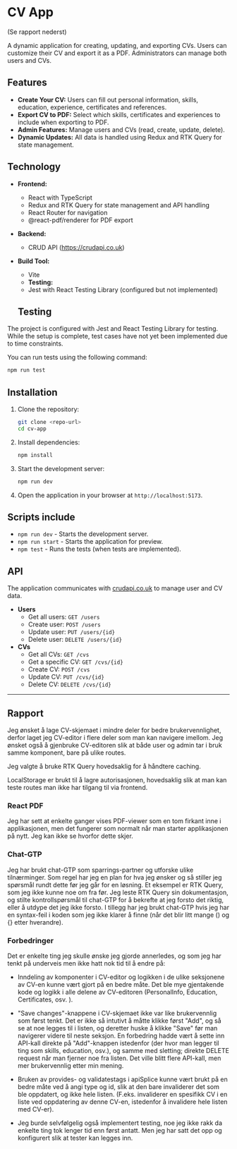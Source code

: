 # CV App

(Se rapport nederst)

A dynamic application for creating, updating, and exporting CVs. Users can customize their CV and export it as a PDF. Administrators can manage both users and CVs.

## Features

- **Create Your CV:** Users can fill out personal information, skills, education, experience, certificates and references.
- **Export CV to PDF:** Select which skills, certificates and experiences to include when exporting to PDF.
- **Admin Features:** Manage users and CVs (read, create, update, delete).
- **Dynamic Updates:** All data is handled using Redux and RTK Query for state management.

## Technology

- **Frontend:**
  - React with TypeScript
  - Redux and RTK Query for state management and API handling
  - React Router for navigation
  - @react-pdf/renderer for PDF export
- **Backend:**
  - CRUD API (https://crudapi.co.uk)
- **Build Tool:**

  - Vite
  - **Testing:**
  - Jest with React Testing Library (configured but not implemented)

  ## Testing

The project is configured with Jest and React Testing Library for testing. While the setup is complete, test cases have not yet been implemented due to time constraints.

You can run tests using the following command:

```bash
npm run test
```

## Installation

1. Clone the repository:

   ```bash
   git clone <repo-url>
   cd cv-app
   ```

2. Install dependencies:

   ```bash
   npm install
   ```

3. Start the development server:

   ```bash
   npm run dev
   ```

4. Open the application in your browser at `http://localhost:5173`.

## Scripts include

- `npm run dev` - Starts the development server.
- `npm run start` - Starts the application for preview.
- `npm test` - Runs the tests (when tests are implemented).

## API

The application communicates with [crudapi.co.uk](https://crudapi.co.uk) to manage user and CV data.

- **Users**
  - Get all users: `GET /users`
  - Create user: `POST /users`
  - Update user: `PUT /users/{id}`
  - Delete user: `DELETE /users/{id}`
- **CVs**
  - Get all CVs: `GET /cvs`
  - Get a specific CV: `GET /cvs/{id}`
  - Create CV: `POST /cvs`
  - Update CV: `PUT /cvs/{id}`
  - Delete CV: `DELETE /cvs/{id}`

---

## Rapport

Jeg ønsket å lage CV-skjemaet i mindre deler for bedre brukervennlighet, derfor laget jeg CV-editor i flere deler som man kan navigere imellom. Jeg ønsket også å gjenbruke CV-editoren slik at både user og admin tar i bruk samme komponent, bare på ulike routes.

Jeg valgte å bruke RTK Query hovedsaklig for å håndtere caching.

LocalStorage er brukt til å lagre autorisasjonen, hovedsaklig slik at man kan teste routes man ikke har tilgang til via frontend.

### React PDF

Jeg har sett at enkelte ganger vises PDF-viewer som en tom firkant inne i applikasjonen, men det fungerer som normalt når man starter applikasjonen på nytt. Jeg kan ikke se hvorfor dette skjer.

### Chat-GTP

Jeg har brukt chat-GTP som sparrings-partner og utforske ulike tilnærminger. Som regel har jeg en plan for hva jeg ønsker og så stiller jeg spørsmål rundt dette før jeg går for en løsning. Et eksempel er RTK Query, som jeg ikke kunne noe om fra før. Jeg leste RTK Query sin dokumentasjon, og stilte kontrollspørsmål til chat-GTP for å bekrefte at jeg forsto det riktig, eller å utdype det jeg ikke forsto. I tillegg har jeg brukt chat-GTP hvis jeg har en syntax-feil i koden som jeg ikke klarer å finne (når det blir litt mange () og {} etter hverandre).

### Forbedringer

Det er enkelte ting jeg skulle ønske jeg gjorde annerledes, og som jeg har tenkt på underveis men ikke hatt nok tid til å endre på:

- Inndeling av komponenter i CV-editor og logikken i de ulike seksjonene av CV-en kunne vært gjort på en bedre måte. Det ble mye gjentakende kode og logikk i alle delene av CV-editoren (PersonalInfo, Education, Certificates, osv. ).

- "Save changes"-knappene i CV-skjemaet ikke var like brukervennlig som først tenkt. Det er ikke så intutivt å måtte klikke først "Add", og så se at noe legges til i listen, og deretter huske å klikke "Save" før man navigerer videre til neste seksjon. En forbedring hadde vært å sette inn API-kall direkte på "Add"-knappen istedenfor (der hvor man legger til ting som skills, education, osv.), og samme med sletting; direkte DELETE request når man fjerner noe fra listen. Det ville blitt flere API-kall, men mer brukervennlig etter min mening.

- Bruken av provides- og validatestags i apiSplice kunne vært brukt på en bedre måte ved å angi type og id, slik at den bare invaliderer det som ble oppdatert, og ikke hele listen. (F.eks. invaliderer en spesifikk CV i en liste ved oppdatering av denne CV-en, istedenfor å invalidere hele listen med CV-er).

- Jeg burde selvfølgelig også implementert testing, noe jeg ikke rakk da enkelte ting tok lenger tid enn først antatt. Men jeg har satt det opp og konfigurert slik at tester kan legges inn.
